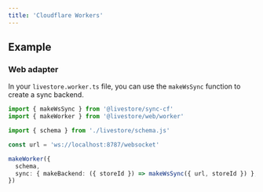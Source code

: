 ```yaml
---
title: 'Cloudflare Workers'
---
```


## Example

### Web adapter

In your `livestore.worker.ts` file, you can use the `makeWsSync` function to create a sync backend.

```ts
import { makeWsSync } from '@livestore/sync-cf'
import { makeWorker } from '@livestore/web/worker'

import { schema } from './livestore/schema.js'

const url = 'ws://localhost:8787/websocket'

makeWorker({
  schema,
  sync: { makeBackend: ({ storeId }) => makeWsSync({ url, storeId }) },
})

```
